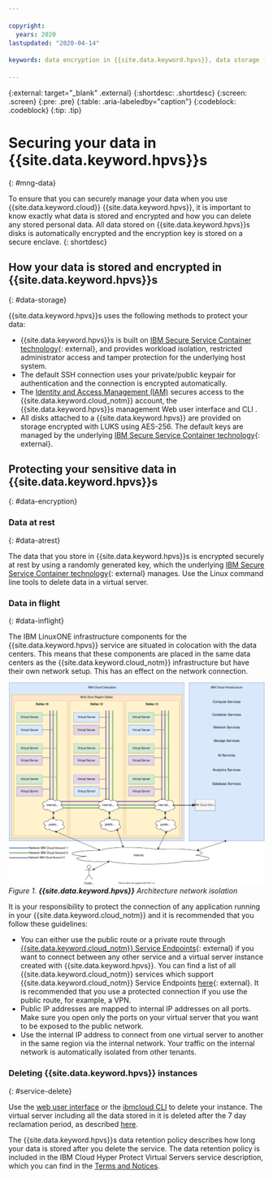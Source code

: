 ```yaml
---

copyright:
  years: 2020
lastupdated: "2020-04-14"

keywords: data encryption in {{site.data.keyword.hpvs}}, data storage for {{site.data.keyword.hpvs}}, bring your own keys for {{site.data.keyword.hpvs}}, BYOK for{{site.data.keyword.hpvs}}, key management for {{site.data.keyword.hpvs}}, key encryption for {{site.data.keyword.hpvs}}, personal data in {{site.data.keyword.hpvs}}, data deletion for {{site.data.keyword.hpvs}}, data in {{site.data.keyword.hpvs}}, data security in {{site.data.keyword.hpvs}}

---
```


{:external: target="_blank" .external}
{:shortdesc: .shortdesc}
{:screen: .screen}
{:pre: .pre}
{:table: .aria-labeledby="caption"}
{:codeblock: .codeblock}
{:tip: .tip}

# Securing your data in {{site.data.keyword.hpvs}}s
{: #mng-data}

To ensure that you can securely manage your data when you use {{site.data.keyword.cloud}} {{site.data.keyword.hpvs}}, it is important to know exactly what data is stored and encrypted and how you can delete any stored personal data. All data stored on {{site.data.keyword.hpvs}}s disks is automatically encrypted and the encryption key is stored on a secure enclave.
{: shortdesc}


## How your data is stored and encrypted in {{site.data.keyword.hpvs}}s
{: #data-storage}

{{site.data.keyword.hpvs}}s uses the following methods to protect your data:

- {{site.data.keyword.hpvs}}s is built on [IBM Secure Service Container technology](https://www.ibm.com/us-en/marketplace/secure-service-container){: external}, and provides workload isolation, restricted administrator access and tamper protection for the underlying host system.
- The default SSH connection uses your private/public keypair for authentication and the connection is encrypted automatically.
- The [Identity and Access Management (IAM)](/docs/hyper-protect-dbaas-for-mongodb?topic=hyper-protect-dbaas-for-mongodb-iam) secures access to the {{site.data.keyword.cloud_notm}} account, the {{site.data.keyword.hpvs}}s management Web user interface and CLI .
- All disks attached to a {{site.data.keyword.hpvs}} are provided on storage encrypted with LUKS using AES-256. The default keys are managed by the underlying [IBM Secure Service Container technology](https://www.ibm.com/us-en/marketplace/secure-service-container){: external}.

## Protecting your sensitive data in {{site.data.keyword.hpvs}}s
{: #data-encryption}

### Data at rest
{: #data-atrest}

The data that you store in {{site.data.keyword.hpvs}}s is encrypted securely at rest by using a randomly generated key, which the underlying [IBM Secure Service Container technology](https://www.ibm.com/us-en/marketplace/secure-service-container){: external} manages. Use the Linux command line tools to delete data in a virtual server.

### Data in flight
{: #data-inflight}


The IBM LinuxONE infrastructure components for the {{site.data.keyword.hpvs}} service are situated in colocation with the data centers. This means that these components are placed in the same data centers as the {{site.data.keyword.cloud_notm}} infrastructure but have their own network setup. This has an effect on the network connection.

![**{{site.data.keyword.hpvs}}** architecture network isolation](image/hpvs_architecture-vs_network_overview.svg "**{{site.data.keyword.hpvs}}** architecture network isolation")
*Figure 1. **{{site.data.keyword.hpvs}}** Architecture network isolation*

It is your responsibility to protect the connection of any application running in your {{site.data.keyword.cloud_notm}} and it is recommended that you follow these guidelines:
* You can either use the public route or a private route through [{{site.data.keyword.cloud_notm}} Service Endpoints](https://cloud.ibm.com/docs/services/resources?topic=resources-service-endpoints){: external} if you want to connect between any other service and a virtual server instance created with {{site.data.keyword.hpvs}}. You can find a list of all {{site.data.keyword.cloud_notm}} services which support {{site.data.keyword.cloud_notm}} Service Endpoints [here](https://cloud.ibm.com/docs/services/resources?topic=resources-private-network-endpoints#services-support-service-endpoints){: external}. It is recommended that you use a protected connection if you use the public route, for example, a VPN.
* Public IP addresses are mapped to internal IP addresses on all ports. Make sure you open only the ports on your virtual server that you want to be exposed to the public network.
* Use the internal IP address to connect from one virtual server to another in the same region via the internal network. Your traffic on the internal network is automatically isolated from other tenants.

### Deleting {{site.data.keyword.hpvs}} instances
{: #service-delete}

Use the [web user interface](https://cloud.ibm.com/docs/services/hp-virtual-servers?topic=hp-virtual-servers-remove_vs) or the [ibmcloud CLI](https://cloud.ibm.com/docs/services/hp-virtual-servers?topic=hp-virtual-servers-clihpvs#clidelete) to delete your instance. The virtual server including all the data stored in it is deleted after the 7 day reclamation period, as described [here](https://cloud.ibm.com/docs/services/hp-virtual-servers?topic=hp-virtual-servers-remove_vs).

The {{site.data.keyword.hpvs}}s data retention policy describes how long your data is stored after you delete the service. The data retention policy is included in the IBM Cloud Hyper Protect Virtual Servers service description, which you can find in the [Terms and Notices](https://www-03.ibm.com/software/sla/sladb.nsf/sla/bm-8680-01).
